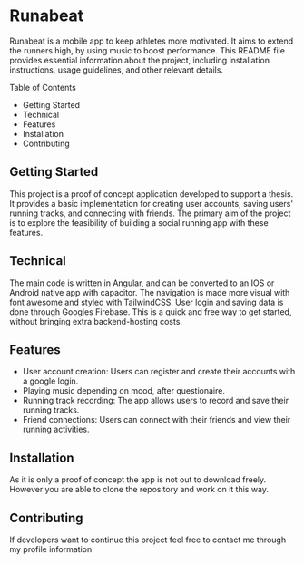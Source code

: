 # Runabeat
Runabeat is a mobile app to keep athletes more motivated. It aims to extend the runners high, by using music to boost performance. This README file provides essential information about the project, including installation instructions, usage guidelines, and other relevant details.

Table of Contents
- Getting Started
- Technical
- Features
- Installation
- Contributing

## Getting Started
This project is a proof of concept application developed to support a thesis. It provides a basic implementation for creating user accounts, saving users' running tracks, and connecting with friends. The primary aim of the project is to explore the feasibility of building a social running app with these features.

## Technical
The main code is written in Angular, and can be converted to an IOS or Android native app with capacitor. The navigation is made more visual with font awesome and styled with TailwindCSS.
User login and saving data is done through Googles Firebase. This is a quick and free way to get started, without bringing extra backend-hosting costs.

## Features
- User account creation: Users can register and create their accounts with a google login.
- Playing music depending on mood, after questionaire.
- Running track recording: The app allows users to record and save their running tracks.
- Friend connections: Users can connect with their friends and view their running activities.

## Installation
As it is only a proof of concept the app is not out to download freely. However you are able to clone the repository and work on it this way.

## Contributing
If developers want to continue this project feel free to contact me through my profile information
